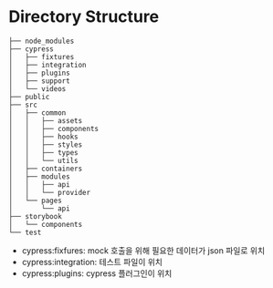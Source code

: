 # Directory Structure

```
├── node_modules
├── cypress
│   ├── fixtures
│   ├── integration
│   ├── plugins
│   ├── support
│   └── videos
├── public
├── src
│   ├── common
│   │   ├── assets
│   │   ├── components
│   │   ├── hooks
│   │   ├── styles
│   │   ├── types
│   │   └── utils
│   ├── containers
│   ├── modules
│   │   ├── api
│   │   └── provider
│   └── pages
│       └── api
├── storybook
│   └── components
└── test
```

- cypress:fixfures: mock 호출을 위해 필요한 데이터가 json 파일로 위치
- cypress:integration: 테스트 파일이 위치
- cypress:plugins: cypress 플러그인이 위치
